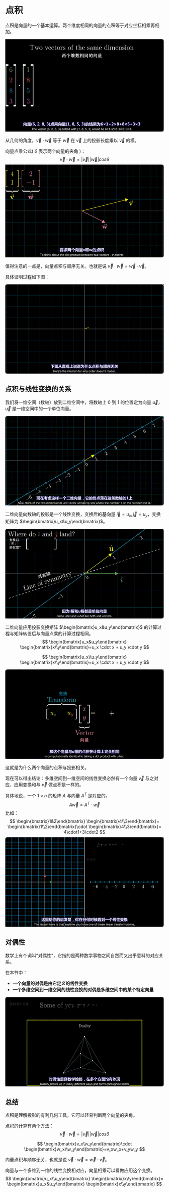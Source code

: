 # 点积

点积是向量的一个基本运算。两个维度相同的向量的点积等于对应坐标相乘再相加。

<img class="img-shadow" src="https://raw.githubusercontent.com/yamsfeer/pic-bed/master/e6c9d24egy1h33d9ohu9ag20k00bnjur.gif" alt="Kapture 2022-06-10 at 19.18.15" style="zoom:75%;" />

从几何的角度，$\vec{v}\cdot\vec{w}$ 等于 $\vec{w}$ 在 $\vec{v}$ 上的投影长度乘以 $\vec{v}$ 的模。

向量点乘公式( $\theta$ 表示两个向量的夹角 )：
$$
\vec{v}\cdot\vec{w}=|\vec{v}||\vec{w}|cos\theta
$$
<img class="img-shadow" src="https://raw.githubusercontent.com/yamsfeer/pic-bed/master/e6c9d24egy1h33dlapl5tg20k00bnwjj.gif" alt="Kapture 2022-06-10 at 19.18.15" style="zoom:75%;" />

值得注意的一点是，向量点积与顺序无关。也就是说 $\vec{v}\cdot\vec{w}=\vec{w}\cdot\vec{v}$。

具体证明过程如下图：

<img class="img-shadow" src="https://raw.githubusercontent.com/yamsfeer/pic-bed/master/e6c9d24egy1h33dlfsz0ig20k00b9hdu.gif" alt="Kapture 2022-06-10 at 11.18.57" style="zoom:75%;" />

## 点积与线性变换的关系

我们将一维空间（数轴）放到二维空间中，将数轴上 0 到 1 的位置定为向量 $\vec{u}$，$\vec{u}$ 是一维空间中的一个单位向量。

<img class="img-shadow" src="https://raw.githubusercontent.com/yamsfeer/pic-bed/master/e6c9d24egy1h33fau4lzag20k00b9495.gif" alt="Kapture 2022-06-10 at 11.26.36" style="zoom:75%;" />

二维向量向数轴的投影是一个线性变换，变换后的基向量 $\vec{i}=u_x,\vec{j}=u_y$，变换矩阵为 $\begin{bmatrix}u_x&u_y\end{bmatrix}$。

<img class="img-shadow" src="https://raw.githubusercontent.com/yamsfeer/pic-bed/master/e6c9d24egy1h33g6vpgd5g20k00b9k24.gif" alt="Kapture 2022-06-10 at 11.26.36" style="zoom:75%;" />

二维向量应用投影变换矩阵 $\begin{bmatrix}u_x&u_y\end{bmatrix}$ 的计算过程与矩阵转置后与向量点乘的计算过程相同。
$$
\begin{bmatrix}u_x&u_y\end{bmatrix}
\begin{bmatrix}x\\y\end{bmatrix}=u_x \cdot x + u_y \cdot y
$$

$$
\begin{bmatrix}u_x\\u_y\end{bmatrix}
\begin{bmatrix}x\\y\end{bmatrix}=u_x \cdot x + u_y \cdot y
$$

<img class="img-shadow" src="https://raw.githubusercontent.com/yamsfeer/pic-bed/master/e6c9d24egy1h33g76qogng20k00b97c2.gif" alt="Kapture 2022-06-10 at 11.26.36" style="zoom:75%;" />

这就是为什么两个向量的点积与投影相关。

现在可以得出结论：多维空间到一维空间的线性变换必然有一个向量 $\vec{v}$ 与之对应，应用变换和与 $\vec{v}$ 做点积是一样的。

具体地说，一个 $1 \times n$ 的矩阵 $A$ 与向量 $A^T$ 是对应的。
$$
A\vec{w}=A^T\cdot\vec{w}
$$
比如：
$$
\begin{bmatrix}1&2\end{bmatrix}
\begin{bmatrix}4\\3\end{bmatrix}=
\begin{bmatrix}1\\2\end{bmatrix}\cdot
\begin{bmatrix}4\\3\end{bmatrix}=
4\cdot1+3\cdot2
$$
<img class="img-shadow" src="https://raw.githubusercontent.com/yamsfeer/pic-bed/master/e6c9d24egy1h33hfpwt63g20k00b97ix.gif" alt="Kapture 2022-06-10 at 11.26.36" style="zoom:75%;" />

## 对偶性

数学上有个词叫“对偶性”，它指的是两种数学事物之间自然而又出乎意料的对应关系。

在本节中：

* **一个向量的对偶是由它定义的线性变换**
* **一个多维空间到一维空间的线性变换的对偶是多维空间中的某个特定向量**

<img class="img-shadow" src="https://raw.githubusercontent.com/yamsfeer/pic-bed/master/e6c9d24egy1h33gw7z87og20k00b919m.gif" alt="Kapture 2022-06-10 at 11.26.36" style="zoom:75%;" />

## 总结

点积是理解投影的有利几何工具，它可以轻易判断两个向量的夹角。

点积的计算有两个方法：
$$
\vec{v}\cdot\vec{w}=|\vec{v}||\vec{w}|cos\theta
$$

$$
\begin{bmatrix}v_x\\v_y\end{bmatrix}\cdot
\begin{bmatrix}w_x\\w_y\end{bmatrix}=v_xw_x+v_yw_y
$$

向量点积与顺序无关，也就是说 $\vec{v}\cdot\vec{w}=\vec{w}\cdot\vec{v}$。

向量与一个多维到一维的线性变换相对应，向量相乘可以看做应用这个变换。
$$
\begin{bmatrix}u_x\\u_y\end{bmatrix}
\begin{bmatrix}x\\y\end{bmatrix}=
\begin{bmatrix}u_x&u_y\end{bmatrix}
\begin{bmatrix}x\\y\end{bmatrix}
$$
